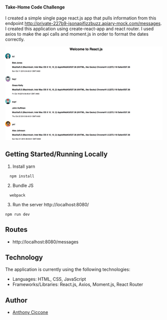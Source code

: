 #### Take-Home Code Challenge

I created a simple single page react.js app that pulls information from this endpoint  http://private-227b9-jsonapifizzbuzz.apiary-mock.com/messages.
I created this application using create-react-app and react router. I used axios to make the api calls and moment.js in order to format the dates correctly.

![alt](public/image.png)

## Getting Started/Running Locally

1. Install yarn
```shell
  npm install
```
2. Bundle JS
```shell
  webpack
```

3. Run the server http://localhost:8080/ 
```
npm run dev
```
## Routes
*  http://localhost:8080/messages

## Technology

The application is currently using the following technologies:
* Languages: HTML, CSS, JavaScript
* Frameworks/Libraries: React.js, Axios, Moment.js, React Router

## Author
* [Anthony Ciccone](https://github.com/anticcone/)

